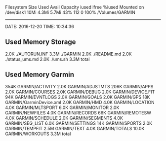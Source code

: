 Filesystem   Size   Used  Avail Capacity iused ifree %iused  Mounted on
/dev/disk1   10Mi  4.3Mi  5.7Mi    43%     112     0  100%   /Volumes/GARMIN

-------------------

DATE: 2016-12-20
TIME: 10:34:36

Used Memory Storage
-------------------
2.0K	./AUTORUN.INF
3.3M	./GARMIN
2.0K	./README.md
2.0K	./status_ums.md
2.0K	./ums.sh
3.3M	total

Used Memory Garmin
-------------------
354K	GARMIN/ACTIVITY
2.0K	GARMIN/ADJSTMTS
206K	GARMIN/APPS
2.0K	GARMIN/COURSES
2.0K	GARMIN/DEBUG
2.0K	GARMIN/DEVICE.FIT
 94K	GARMIN/EVNTLOGS
2.0K	GARMIN/GOALS
2.0K	GARMIN/GPS
 18K	GARMIN/GarminDevice.xml
2.0K	GARMIN/HMD
4.0K	GARMIN/LOCATION
4.0K	GARMIN/MLTSPORT
6.0K	GARMIN/MONITOR
2.0K	GARMIN/NEWFILES
4.0K	GARMIN/RECORDS
 66K	GARMIN/REMOTESW
4.0K	GARMIN/SCHEDULE
2.0K	GARMIN/SEGMENTS
4.0K	GARMIN/SEG_LIST
6.0K	GARMIN/SETTINGS
 14K	GARMIN/SPORTS
2.0K	GARMIN/TEMPFIT
2.5M	GARMIN/TEXT
4.0K	GARMIN/TOTALS
10.0K	GARMIN/WORKOUTS
3.3M	total

